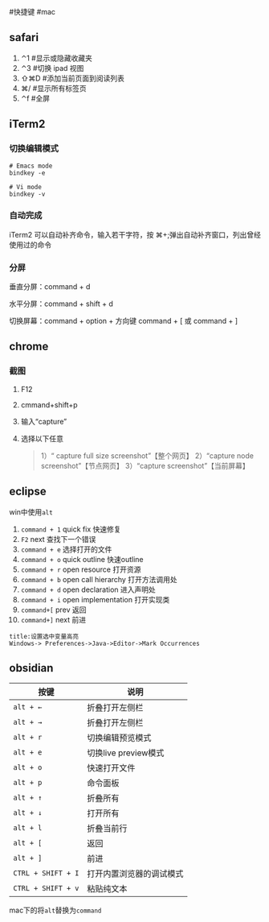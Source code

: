 #快捷键 #mac 

## safari

1. ⌃1 #显示或隐藏收藏夹
2. ⌃3 #切换 ipad 视图
3. ⇧⌘D #添加当前页面到阅读列表
4. ⌘/ #显示所有标签页
5. ⌃f #全屏

## iTerm2

### 切换编辑模式

```shell
# Emacs mode
bindkey -e

# Vi mode
bindkey -v
```

### 自动完成

iTerm2 可以自动补齐命令，输入若干字符，按 ⌘+;弹出自动补齐窗口，列出曾经使用过的命令

### 分屏

垂直分屏：command + d

水平分屏：command + shift + d

切换屏幕：command + option + 方向键 command + [ 或 command + ]

## chrome

### 截图

1. F12
2. cmmand+shift+p
3. 输入“capture”
4. 选择以下任意

   > 1）“ capture full size screenshot”【整个网页】
   > 2）“capture node screenshot”【节点网页】
   > 3）“capture screenshot”【当前屏幕】

## eclipse

win中使用`alt`

1. `command + 1` quick fix 快速修复
2. `F2` next 查找下一个错误
3. `command + e` 选择打开的文件
4. `command + o`  quick outline 快速outline
5. `command + r`  open resource 打开资源
6. `command + b`  open call hierarchy 打开方法调用处
7. `command + d`  open declaration 进入声明处
8. `command + i` open implementation 打开实现类
9. `command+[`   prev 返回
10. `command+]`  next 前进


```ad-info
title:设置选中变量高亮
Windows-> Preferences->Java->Editor->Mark Occurrences
```


## obsidian

| 按键               | 说明                     |
| ------------------ | ------------------------ |
| `alt + ←`          | 折叠打开左侧栏           |
| `alt + →`          | 折叠打开左侧栏           |
| `alt + r`          | 切换编辑预览模式         |
| `alt + e`          | 切换live preview模式         |
| `alt + o`          | 快速打开文件             |
| `alt + p`          | 命令面板                 |
| `alt + ↑`          | 折叠所有                 |
| `alt + ↓`          | 打开所有                 |
| `alt + l`          | 折叠当前行               |
| `alt + [`          | 返回                     |
| `alt + ]`          | 前进                     |
| `CTRL + SHIFT + I` | 打开内置浏览器的调试模式 | 
| `CTRL + SHIFT + v` | 粘贴纯文本               |

mac下的将`alt`替换为`command`